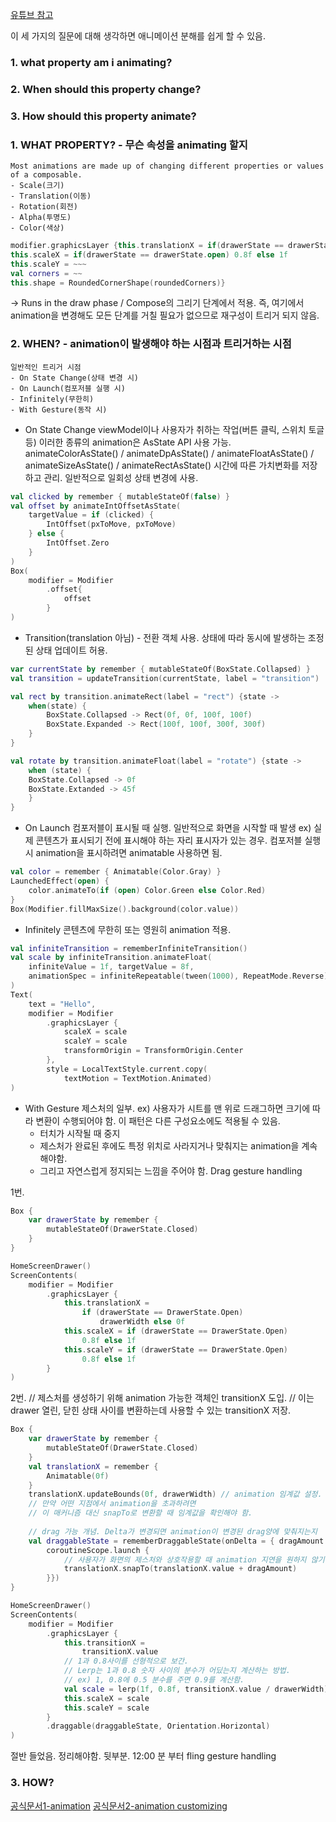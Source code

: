 [유튜브 참고](https://www.youtube.com/watch?v=HNSKJIQtb4c)


이 세 가지의 질문에 대해 생각하면 애니메이션 분해를 쉽게 할 수 있음.

### 1. what property am i animating?
### 2. When should this property change?
### 3. How should this property animate?


### 1. WHAT PROPERTY? - 무슨 속성을 animating 할지
	Most animations are made up of changing different properties or values of a composable.
	- Scale(크기)
	- Translation(이동)
	- Rotation(회전)
	- Alpha(투명도)
	- Color(색상)

```Kotlin
modifier.graphicsLayer {this.translationX = if(drawerState == drawerState.open) drawerWidth else 0f
this.scaleX = if(drawerState == drawerState.open) 0.8f else 1f
this.scaleY = ~~~
val corners = ~~
this.shape = RoundedCornerShape(roundedCorners)}

```

-> Runs in the draw phase / Compose의 그리기 단계에서 적용.
즉, 여기에서 animation을 변경해도 모든 단계를 거칠 필요가 없으므로 재구성이 트리거 되지 않음.


### 2. WHEN? - animation이 발생해야 하는 시점과 트리거하는 시점
	일반적인 트리거 시점
	- On State Change(상태 변경 시) 
	- On Launch(컴포저블 실행 시)
	- Infinitely(무한히)
	- With Gesture(동작 시)

- On State Change
	viewModel이나 사용자가 취하는 작업(버튼 클릭, 스위치 토글 등)
	이러한 종류의 animation은 AsState API 사용 가능.
	animateColorAsState() / animateDpAsState() / animateFloatAsState() / animateSizeAsState() / animateRectAsState()
	시간에 따른 가치변화를 저장하고 관리. 일반적으로 일회성 상태 변경에 사용.

```Kotlin
val clicked by remember { mutableStateOf(false) }
val offset by animateIntOffsetAsState(
	targetValue = if (clicked) {
		IntOffset(pxToMove, pxToMove)
	} else {
		IntOffset.Zero
	}
)
Box(
	modifier = Modifier
		.offset{
			offset
		}
)
```

- Transition(translation 아님) - 전환 객체 사용. 
	상태에 따라 동시에 발생하는 조정된 상태 업데이트 허용.

```Kotlin
var currentState by remember { mutableStateOf(BoxState.Collapsed) }
val transition = updateTransition(currentState, label = "transition")

val rect by transition.animateRect(label = "rect") {state ->
	when(state) {
		BoxState.Collapsed -> Rect(0f, 0f, 100f, 100f)
		BoxState.Expanded -> Rect(100f, 100f, 300f, 300f)
	}
}

val rotate by transition.animateFloat(label = "rotate") {state ->
	when (state) {
	BoxState.Collapsed -> 0f
	BoxState.Extanded -> 45f
	}
}
```

- On Launch
	컴포저블이 표시될 때 실행. 일반적으로 화면을 시작할 때 발생
	ex) 실제 콘텐츠가 표시되기 전에 표시해야 하는 자리 표시자가 있는 경우.
	컴포저블 실행 시 animation을 표시하려면 animatable 사용하면 됨.

```Kotlin
val color = remember { Animatable(Color.Gray) }
LaunchedEffect(open) {
	color.animateTo(if (open) Color.Green else Color.Red)
}
Box(Modifier.fillMaxSize().background(color.value))
```

- Infinitely
	콘텐츠에 무한히 또는 영원히 animation 적용.

```Kotlin
val infiniteTransition = rememberInfiniteTransition()
val scale by infiniteTransition.animateFloat(
	infiniteValue = 1f, targetValue = 8f,
	animationSpec = infiniteRepeatable(tween(1000), RepeatMode.Reverse)
)
Text(
	text = "Hello",
	modifier = Modifier
		.graphicsLayer {
			scaleX = scale
			scaleY = scale
			transformOrigin = TransformOrigin.Center
		},
		style = LocalTextStyle.current.copy(
			textMotion = TextMotion.Animated)
)
```

- With Gesture
	제스처의 일부.
	ex) 사용자가 시트를 맨 위로 드래그하면 크기에 따라 변환이 수행되어야 함.
	이 패턴은 다른 구성요소에도 적용될 수 있음.
	- 터치가 시작될 때 중지
	- 제스처가 완료된 후에도 특정 위치로 사라지거나 맞춰지는 animation을 계속해야함. 
	- 그리고 자연스럽게 정지되는 느낌을 주어야 함.
		Drag gesture handling

1번.
```Kotlin
Box {
	var drawerState by remember {
		mutableStateOf(DrawerState.Closed)
	}
}

HomeScreenDrawer()
ScreenContents(
	modifier = Modifier
		.graphicsLayer {
			this.translationX =
				if (drawerState == DrawerState.Open)
					drawerWidth else 0f
			this.scaleX = if (drawerState == DrawerState.Open)
				0.8f else 1f
			this.scaleY = if (drawerState == DrawerState.Open)
				0.8f else 1f
		}
)
```

2번.
// 제스처를 생성하기 위해 animation 가능한 객체인 transitionX 도입.
// 이는 drawer 열린, 닫힌 상태 사이를 변환하는데 사용할 수 있는 transitionX 저장. 
```Kotlin
Box {
	var drawerState by remember {
		mutableStateOf(DrawerState.Closed)
	}
	val translationX = remember {
		Animatable(0f)
	}
	translationX.updateBounds(0f, drawerWidth) // animation 임계값 설정. 이 지점 이상 진행 x
	// 만약 어떤 지점에서 animation을 초과하려면 
	// 이 매커니즘 대신 snapTo로 변환할 때 임계값을 확인해야 함.
	
	// drag 가능 개념. Delta가 변경되면 animation이 변경된 drag양에 맞춰지는지 
	val draggableState = rememberDraggableState(onDelta = { dragAmount ->
		coroutineScope.launch {
			// 사용자가 화면의 제스처와 상호작용할 때 animation 지연을 원하지 않기 때문에 snapTo 사용
			translationX.snapTo(translationX.value + dragAmount)
		}})
}

HomeScreenDrawer()
ScreenContents(
	modifier = Modifier
		.graphicsLayer {
			this.transitionX =
				transitionX.value
			// 1과 0.8사이를 선형적으로 보간.
			// Lerp는 1과 0.8 숫자 사이의 분수가 어딨는지 계산하는 방법.
			// ex) 1, 0.8에 0.5 분수를 주면 0.9를 계산함.
			val scale = lerp(1f, 0.8f, transitionX.value / drawerWidth)
			this.scaleX = scale
			this.scaleY = scale
		}
		.draggable(draggableState, Orientation.Horizontal)
)
```



절반 들었음. 정리해야함. 뒷부분. 12:00 분 부터 fling gesture handling
### 3. HOW?

[공식문서1-animation](https://developer.android.com/jetpack/compose/animation?hl=ko)
[공식문서2-animation customizing](https://developer.android.com/jetpack/compose/animation/customize?hl=ko)


